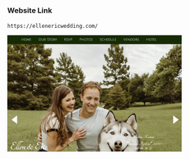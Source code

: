 ### Website Link
`https://ellenericwedding.com/`

<img alt="Landing Page" src="weddingwebsite.jpg" width="400">